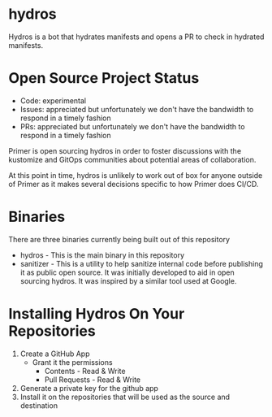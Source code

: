 # hydros

Hydros is a bot that hydrates manifests and opens a PR to check in hydrated manifests.

# Open Source Project Status

* Code: experimental
* Issues: appreciated but unfortunately we don't have the bandwidth to respond in a timely fashion
* PRs: appreciated but unfortunately we don't have the bandwidth to respond in a timely fashion

Primer is open sourcing hydros in order to foster discussions with the kustomize and GitOps
communities about potential areas of collaboration.

At this point in time, hydros is unlikely to work out of box for anyone outside of Primer
as it makes several decisions specific to how Primer does CI/CD.


# Binaries

There are three binaries currently being built out of this repository

* hydros - This is the main binary in this repository
* sanitizer - This is a utility to help sanitize internal code before publishing it as public open source. It was
   initially developed to aid in open sourcing hydros. It was inspired by a similar tool used at Google.

# Installing Hydros On Your Repositories

1. Create a GitHub App
   * Grant it the permissions
     * Contents - Read & Write
     * Pull Requests - Read & Write
2. Generate a private key for the github app
3. Install it on the repositories that will be used as the source and destination